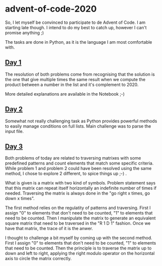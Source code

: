 # advent-of-code-2020

So, I let myself be convinced to participate to de Advent of Code. I am starting late though. I intend to do my best to catch up, however I can't promise anything ;) 

The tasks are done in Python, as it is the language I am most comfortable with.

## [Day 1](https://adventofcode.com/2020/day/1)
The resolution of both problems come from recognising that the solution is the one that give multiple times the same result when we compute the product between a number in the list and it's complement to 2020.

More detailed explanations are available in the Notebook ;-)

## [Day 2](https://adventofcode.com/2020/day/2)

Somewhat not really challenging task as Python provides powerful methods to easily manage conditions on full lists. Main challenge was to parse the input file.

## [Day 3](https://adventofcode.com/2020/day/3)

Both problems of today are related to traversing matrixes with some predefined patterns and count elements that match some specific criteria. While problem 1 and problem 2 could have been resolved using the same method, I chose to explore 2 different, to spice things up ;-) .

What is given is a matrix with two kind of symbols. Problem statement says that this matrix can repeat itself horizontally an indefinite number of times if needed. Traversing the matrix is always done in the "go right x times, go down x times".

The first method relies on the regulatity of patterns and traversing. First I assign "0" to elements that don't need to be counted, "1" to elements that need to be counted. Then I manipulate the matrix to generate an equivalent square matrix that need to be traversed in the "R 1 D 1" fashion. Once we have that matrix, the trace of it is the anwer.

I thought to challenge a bit myself by coming up with the second method. First I assign "0" to elements that don't need to be counted, "1" to elements that need to be counted. Then the principle is to traverse the matrix up to down and left to right, applying the right modulo operator on the horizontal axis to circle the matrix correctly.
